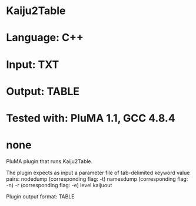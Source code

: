 # Kaiju2Table
# Language: C++
# Input: TXT
# Output: TABLE
# Tested with: PluMA 1.1, GCC 4.8.4
# none

PluMA plugin that runs Kaiju2Table.

The plugin expects as input a parameter file of tab-delimited keyword value pairs: 
nodedump (corresponding flag: -t)
namesdump (corresponding flag: -n)
-r (corresponding flag: -e)
level
kaijuout

Plugin output format: TABLE
